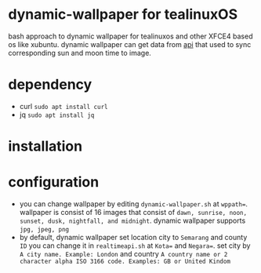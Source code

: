 # dynamic-wallpaper for tealinuxOS
bash approach to dynamic wallpaper for tealinuxos and other XFCE4 based os like xubuntu.
dynamic wallpaper can get data from [api](https://aladhan.com/prayer-times-api#GetTimingsByCity)
that used to sync corresponding sun and moon time to image.

# dependency
* curl `sudo apt install curl`
* jq `sudo apt install jq`

# installation

# configuration
* you can change wallpaper by editing `dynamic-wallpaper.sh` at `wppath=`. 
wallpaper is consist of 16 images that consist of `dawn, sunrise, noon, sunset, dusk, nightfall, and midnight`.
dynamic wallpaper supports `jpg, jpeg, png`
* by default, dynamic wallpaper set location city to `Semarang` and county `ID` you can change it in `realtimeapi.sh` at `Kota=` and `Negara=`.
set city by `A city name. Example: London` and country `A country name or 2 character alpha ISO 3166 code. Examples: GB or United Kindom`
